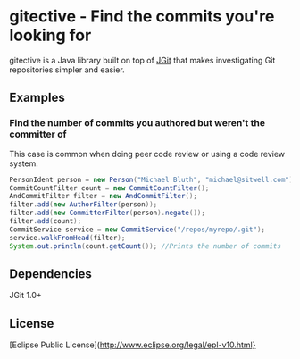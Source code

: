 # gitective - Find the commits you're looking for

gitective is a Java library built on top of [JGit](http://www.eclipse.org/jgit) that makes investigating Git repositories simpler and easier.

## Examples

### Find the number of commits you authored but weren't the committer of
This case is common when doing peer code review or using a code review system.
```java
PersonIdent person = new Person("Michael Bluth", "michael@sitwell.com");
CommitCountFilter count = new CommitCountFilter();
AndCommitFilter filter = new AndCommitFilter();
filter.add(new AuthorFilter(person));
filter.add(new CommitterFilter(person).negate());
filter.add(count);
CommitService service = new CommitService("/repos/myrepo/.git"); 
service.walkFromHead(filter);
System.out.println(count.getCount()); //Prints the number of commits
```

## Dependencies
JGit 1.0+

## License
[Eclipse Public License](http://www.eclipse.org/legal/epl-v10.html}